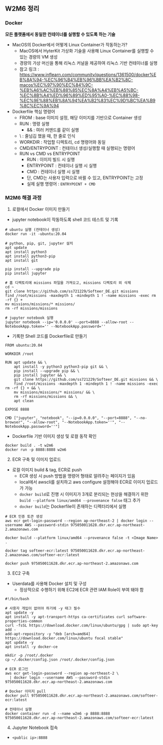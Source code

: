 ## W2M6 정리
### Docker
**모든 플랫폼에서 동일한 컨테이너를 실행할 수 있도록 하는 기술**
- MacOS의 Docker에서 어떻게 Linux Container가 작동하는가?
    - MacOS에서 HyterKit 가상화 기술을 사용해 Linux Container를 실행할 수 있는 경량의 VM 생성
    - 경량의 가상 머신을 통해 리눅스 커널을 제공하여 리눅스 기반 컨테이너를 실행
    - 참고 링크 : https://www.inflearn.com/community/questions/1361500/docker%EB%8A%94-%EC%96%B4%EB%96%BB%EA%B2%8C-macos%EC%97%90%EC%84%9C-%EB%A6%AC%EB%88%85%EC%8A%A4%EB%A5%BC-%EC%8B%A4%ED%96%89%ED%95%A0-%EC%88%98-%EC%9E%88%EB%8A%94%EA%B2%83%EC%9D%BC%EA%B9%8C%EC%9A%94
- Dockerfile 핵심 명령어
    - FROM : base 이미지 설정, 해당 이미지를 기반으로 Container 생성 
    - RUN : 명령 실행
        - && : 여러 커맨드를 같이 실행
    - \ : 줄넘김 했을 때, 한 줄로 인식
    - WORKDIR : 작업할 디렉토리, cd 명령어와 동일
    - CMD/ENTRYPOINT : 컨테이너 생성/실행할 때 실행되는 명령어
    - RUN vs CMD vs ENTRYPOINT
        - RUN : 이미지 빌드 시 실행
        - ENTRYPOINT : 컨테이너 실행 시 실행
        - CMD : 컨테이너 실행 시 실행
        - 단, CMD는 사용자 입력으로 바뀔 수 있고, ENTRYPOINT는 고정
        - 실제 실행 명령어 : `ENTRYPOINT + CMD`
### M2M6 해결 과정
1. 로컬에서 Docker 이미지 만들기
- jupyter notebook이 작동하도록 shell 코드 테스트 및 기록
``` shell
# ubuntu 실행 (컨테이너 생성)
docker run -it -ubuntu:20.04

# python, pip, git, jupyter 설치
apt update
apt install python3
apt install python3-pip
apt install git

pip install --upgrade pip
pip install jupyter

# 홈 디렉토리에 missions 파일을 가져오고, missions 디렉토리 외 삭제
cd ~
git clone https://github.com/ss721229/Softeer_DE.git missions
find /root/missions -maxdepth 1 -mindepth 1 ! -name missions -exec rm -rf {} +
mv missions/missions/* missions/
rm -rf missions/missions

# jupyter notebook 실행
jupyter notebook --ip='0.0.0.0' --port=8888 --allow-root --NotebookApp.token='' --NotebookApp.password=''
```
- 기록한 Shell 코드를 Dockerfile로 만들기
``` shell
FROM ubuntu:20.04

WORKDIR /root

RUN apt update && \
    apt install -y python3 python3-pip git && \
    pip install --upgrade pip && \
    pip install jupyter && \
    git clone https://github.com/ss721229/Softeer_DE.git missions && \
    find /root/missions -maxdepth 1 -mindepth 1 ! -name missions -exec rm -rf {} + && \
    mv missions/missions/* missions/ && \
    rm -rf missions/missions && \
    apt clean

EXPOSE 8888

CMD ["jupyter", "notebook", "--ip=0.0.0.0", "--port=8888", "--no-browser", "--allow-root", "--NotebookApp.token=''", "--NotebookApp.password=''"]
```
- Dockerfile 기반 이미지 생성 및 로컬 동작 확인
``` shell
docker build . -t w2m6
docker run -p 8888:8888 w2m6
```

2. ECR 구축 및 이미지 업로드
- 로컬 이미지 build & tag, ECR로 push
    - ECR 생성 시 push 방법을 명령어 형태로 알려주는 페이지가 있음
    - local에서 awscli를 설치하고 aws configure 설정해야 ECR로 이미지 업로드가 가능
    - `docker build`로 진행 시 이미지가 3개로 분리되는 현상을 해결하기 위한 `build --platform linux/amd64 --provenance false` 태그 추가
    - `docker build`는 Dockerfile이 존재하는 디렉터리에서 실행
``` shell
# ECR 인증 토큰 생성
aws ecr get-login-password --region ap-northeast-2 | docker login --username AWS --password-stdin 975050011628.dkr.ecr.ap-northeast-2.amazonaws.com

docker build --platform linux/amd64 --provenance false -t <Image Name> .

docker tag softeer-ecr:latest 975050011628.dkr.ecr.ap-northeast-2.amazonaws.com/softeer-ecr:latest

docker push 975050011628.dkr.ecr.ap-northeast-2.amazonaws.com
```

3. EC2 구축
- Userdata를 사용해 Docker 설치 및 구성
    - 정상적으로 수행하기 위해 EC2에 ECR 관련 IAM Role이 부여 돼야 함
``` shell
#!/bin/bash

# 사용자 개입이 없어야 하기에 -y 태그 필수
apt update -y
apt install -y apt-transport-https ca-certificates curl software-properties-common
curl -fsSL https://download.docker.com/linux/ubuntu/gpg | sudo apt-key add -
add-apt-repository -y "deb [arch=amd64] https://download.docker.com/linux/ubuntu focal stable"
apt update -y
apt install -y docker-ce

mkdir -p /root/.docker
cp ~/.docker/config.json /root/.docker/config.json

# ECR 로그인
aws ecr get-login-password --region ap-northeast-2 \
  | docker login --username AWS --password-stdin 975050011628.dkr.ecr.ap-northeast-2.amazonaws.com

# Docker 이미지 pull
docker pull 975050011628.dkr.ecr.ap-northeast-2.amazonaws.com/softeer-ecr:latest

# 컨테이너 실행
docker container run -d --name w2m6 -p 8888:8888 975050011628.dkr.ecr.ap-northeast-2.amazonaws.com/softeer-ecr:latest
```

4. Jupyter Notebook 접속
- `<public ip>:8888`